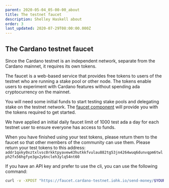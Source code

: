 ```yaml
---
parent: 2020-05-04_05-00-00_about
title: The testnet faucet
description: Shelley Haskell about
order: 3
last_updated: 2020-07-29T08:00:00.000Z
---
```

## The Cardano testnet faucet

Since the Cardano testnet is an independent network, separate from the Cardano mainnet, it requires its own tokens.

The faucet is a web-based service that provides free tokens to users of the testnet who are running a stake pool or other node. The tokens enable users to experiment with Cardano features without spending ada cryptocurrency on the mainnet.

You will need some initial funds to start testing stake pools and delegating stake on the testnet network. The [faucet component](/en/cardano/tools/faucet/) will provide you with the tokens required to get started.

We have applied an initial daily faucet limit of 1000 test ada a day for each testnet user to ensure everyone has access to funds.

When you have finished using your test tokens, please return them to the faucet so that other members of the community can use them. Please return your test tokens to this address: 
`addr1qxky0xztxlvsc0rkktpyavew43hutkkfvulau882tg53jn4264wuq6dunvqpm6twlph2fx56hgfye3gx2y6ncleh3ylq54nt60`

If you have an API key and prefer to use the cli, you can use the following command:

```bash
curl -v -XPOST "https://faucet.cardano-testnet.iohk.io/send-money/$YOURADDRESS?apiKey=$APIKEY"
```
